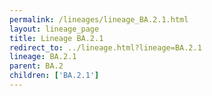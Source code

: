 ```yaml
---
permalink: /lineages/lineage_BA.2.1.html
layout: lineage_page
title: Lineage BA.2.1
redirect_to: ../lineage.html?lineage=BA.2.1
lineage: BA.2.1
parent: BA.2
children: ['BA.2.1']
---
```

